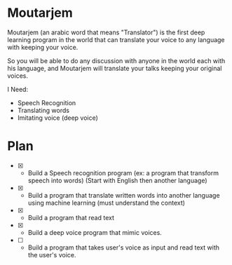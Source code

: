 # Moutarjem
Moutarjem (an arabic word that means "Translator") is the first deep learning program in the world that can translate your voice to any language with keeping your voice.

So you will be able to do any discussion with anyone in the world each with his language, and Moutarjem will translate your talks keeping your original voices.

I Need:
- Speech Recognition
- Translating words
- Imitating voice (deep voice)

# Plan
- [x] - Build a Speech recognition program (ex: a program that transform speech into words) (Start with English then another language)

- [x] - Build a program that translate written words into another language using machine learning (must understand the context)

- [X] - Build a program that read text

- [X] - Build a deep voice program that mimic voices.

- [ ] - Build a program that takes user's voice as input and read text with the user's voice.
